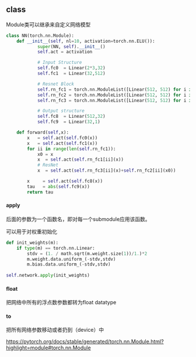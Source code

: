 ## class

Module类可以继承来自定义网络模型

```python
class NN(torch.nn.Module):
    def __init__(self, nl=10, activation=torch.nn.ELU()):
            super(NN, self).__init__()
            self.act = activation

            # Input Structure
            self.fc0  = Linear(2*3,32)
            self.fc1  = Linear(32,512)

            # Resnet Block
            self.rn_fc1 = torch.nn.ModuleList([Linear(512, 512) for i in range(nl)])
            self.rn_fc2 = torch.nn.ModuleList([Linear(512, 512) for i in range(nl)])
            self.rn_fc3 = torch.nn.ModuleList([Linear(512, 512) for i in range(nl)])

            # Output structure
            self.fc8  = Linear(512,32)
            self.fc9  = Linear(32,1)

    def forward(self,x):
        x   = self.act(self.fc0(x))
        x   = self.act(self.fc1(x))
        for ii in range(len(self.rn_fc1)):
            x0 = x
            x  = self.act(self.rn_fc1[ii](x))
            # ResNet
            x  = self.act(self.rn_fc3[ii](x)+self.rn_fc2[ii](x0))

        x     = self.act(self.fc8(x))
        tau   = abs(self.fc9(x))
        return tau
```



#### apply

后面的参数为一个函数名，即对每一个submodule应用该函数。

可以用于对权重初始化

```python
def init_weights(m):
    if type(m) == torch.nn.Linear:
        stdv = (1. / math.sqrt(m.weight.size(1))/1.)*2
        m.weight.data.uniform_(-stdv,stdv)
        m.bias.data.uniform_(-stdv,stdv)
        
self.network.apply(init_weights)
```

#### float

把网络中所有的浮点数参数都转为float datatype

#### to

把所有网络参数移动或者扔到（device）中

https://pytorch.org/docs/stable/generated/torch.nn.Module.html?highlight=module#torch.nn.Module
